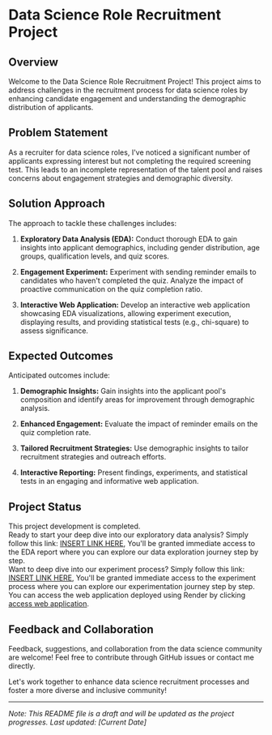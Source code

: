 # Data Science Role Recruitment Project

## Overview

Welcome to the Data Science Role Recruitment Project! This project aims to address challenges in the recruitment process for data science roles by enhancing candidate engagement and understanding the demographic distribution of applicants.

## Problem Statement

As a recruiter for data science roles, I've noticed a significant number of applicants expressing interest but not completing the required screening test. This leads to an incomplete representation of the talent pool and raises concerns about engagement strategies and demographic diversity.

## Solution Approach

The approach to tackle these challenges includes:

1. **Exploratory Data Analysis (EDA):** Conduct thorough EDA to gain insights into applicant demographics, including gender distribution, age groups, qualification levels, and quiz scores.

2. **Engagement Experiment:** Experiment with sending reminder emails to candidates who haven't completed the quiz. Analyze the impact of proactive communication on the quiz completion ratio.

3. **Interactive Web Application:** Develop an interactive web application showcasing EDA visualizations, allowing experiment execution, displaying results, and providing statistical tests (e.g., chi-square) to assess significance.

## Expected Outcomes

Anticipated outcomes include:

1. **Demographic Insights:** Gain insights into the applicant pool's composition and identify areas for improvement through demographic analysis.

2. **Enhanced Engagement:** Evaluate the impact of reminder emails on the quiz completion rate.

3. **Tailored Recruitment Strategies:** Use demographic insights to tailor recruitment strategies and outreach efforts.

4. **Interactive Reporting:** Present findings, experiments, and statistical tests in an engaging and informative web application.

## Project Status

This project development is completed. <br>
Ready to start your deep dive into our exploratory data analysis? Simply follow this link: [INSERT LINK HERE](https://nbviewer.org/github/N-I-TI-N/PortfolioProjects/blob/main/Data_Science_Role_Recruitment/EDA%20on%20Applicant%27s%20Data.ipynb?flush_cache=true), You'll be granted immediate access to the EDA report where you can explore our data exploration journey step by step.<br> 
Want to deep dive into our experiment process? Simply follow this link: [INSERT LINK HERE](https://nbviewer.org/github/N-I-TI-N/PortfolioProjects/blob/main/Data_Science_Role_Recruitment/The%20Experiment%2C%20ETL%20process%20and%20Chi-Square%20Test.ipynb?flush_cache=true), You'll be granted immediate access to the experiment process where you can explore our experimentation journey step by step.<br> 
You can access the web application deployed using Render by clicking [access web application](https://job-applicants-dash-app.onrender.com).

## Feedback and Collaboration

Feedback, suggestions, and collaboration from the data science community are welcome! Feel free to contribute through GitHub issues or contact me directly.

Let's work together to enhance data science recruitment processes and foster a more diverse and inclusive community!

---

*Note: This README file is a draft and will be updated as the project progresses. Last updated: [Current Date]*

